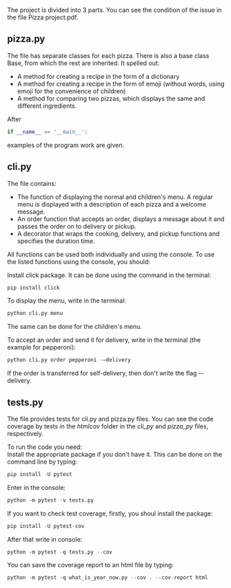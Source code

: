 The project is divided into 3 parts. You can see the condition of the issue in the file Pizza project.pdf.

## pizza.py

The file has separate classes for each pizza. There is also a base class Base, from which the rest are inherited. It spelled out: 

+ A method for creating a recipe in the form of a dictionary 
+ A method for creating a recipe in the form of emoji (without words, using emoji for the convenience of children)
+ A method for comparing two pizzas, which displays the same and different ingredients.

After
```python
if __name__ == '__main__':
```
 examples of the program work are given.

## cli.py

The file contains:

+ The function of displaying the normal and children's menu. A regular menu is displayed with a description of each pizza and a welcome message.
+ An order function that accepts an order, displays a message about it and passes the order on to delivery or pickup.
+ A decorator that wraps the cooking, delivery, and pickup functions and specifies the duration time.

All functions can be used both individually and using the console. To use the listed functions using the console, you should:

Install click package. It can be done using the command in the terminal:
```python
pip install click
```

To display the menu, write in the terminal:
```python
python cli.py menu
```
The same can be done for the children's menu.

To accept an order and send it for delivery, write in the terminal (the example for pepperoni):
```python
python cli.py order pepperoni -–delivery
```

If the order is transferred for self-delivery, then don't write the flag --delivery.

## tests.py

The file provides tests for cli.py and pizza.py files. You can see the code coverage by tests in the *htmlcov* folder in the *cli_py* and *pizza_py* files, respectively.

To run the code you need:  
Install the appropriate package if you don't have it. This can be done on the command line by typing:
```python
pip install -U pytest
```
Enter in the console:
```python
python -m pytest -v tests.py
```
If you want to check test coverage, firstly, you shoul install the package:
```python
pip install -U pytest-cov
```
After that write in console:
```python
python -m pytest -q tests.py --cov
```
You can save the coverage report to an html file by typing:
```python
python -m pytest -q what_is_year_now.py --cov . --cov-report html
```

